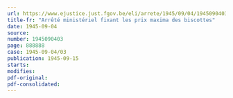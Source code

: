 ```yaml
---
url: https://www.ejustice.just.fgov.be/eli/arrete/1945/09/04/1945090403/justel
title-fr: "Arrêté ministériel fixant les prix maxima des biscottes"
date: 1945-09-04
source:
number: 1945090403
page: 888888
case: 1945-09-04/03
publication: 1945-09-15
starts:
modifies:
pdf-original:
pdf-consolidated:
---
```


